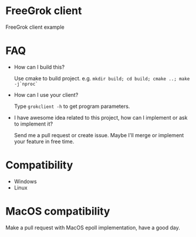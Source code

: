 # FreeGrok client
FreeGrok client example

# FAQ

- How can I build this?
  
   Use cmake to build project. e.g. ```mkdir build; cd build; cmake ..; make -j`nproc` ```
  
- How can I use your client?
    
    Type `grokclient -h` to get program parameters.

- I have awesome idea related to this project, how can I implement or ask to implement it?
    
    Send me a pull request or create issue. Maybe I'll merge or implement your feature in free time.


# Compatibility

- Windows
- Linux


# MacOS compatibility

Make a pull request with MacOS epoll implementation, have a good day.
